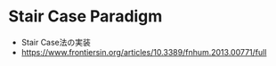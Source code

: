 # Stair Case Paradigm

- Stair Case法の実装
- https://www.frontiersin.org/articles/10.3389/fnhum.2013.00771/full
